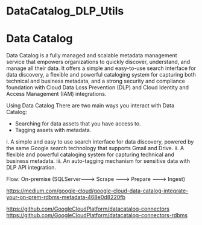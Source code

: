 # DataCatalog_DLP_Utils

# Data Catalog 
Data Catalog is a fully managed and scalable metadata management service that empowers organizations to quickly discover, understand, and manage all their data.
It offers a simple and easy-to-use search interface for data discovery, a flexible and powerful cataloging system for capturing both technical and business metadata, and a strong security and compliance foundation with Cloud Data Loss Prevention (DLP) and Cloud Identity and Access Management (IAM) integrations.


Using Data Catalog
There are two main ways you interact with Data Catalog:
- Searching for data assets that you have access to.
- Tagging assets with metadata.

i.   A simple and easy to use search interface for data discovery, powered by the same Google search technology that supports Gmail and Drive.
ii.  A flexible and powerful cataloging system for capturing technical and business metadata.
iii. An auto-tagging mechanism for sensitive data with DLP API integration.

Flow: On-premise (SQLServer---> Scrape ---> Prepare ---> Ingest)

https://medium.com/google-cloud/google-cloud-data-catalog-integrate-your-on-prem-rdbms-metadata-468e0d8220fb

https://github.com/GoogleCloudPlatform/datacatalog-connectors
https://github.com/GoogleCloudPlatform/datacatalog-connectors-rdbms
